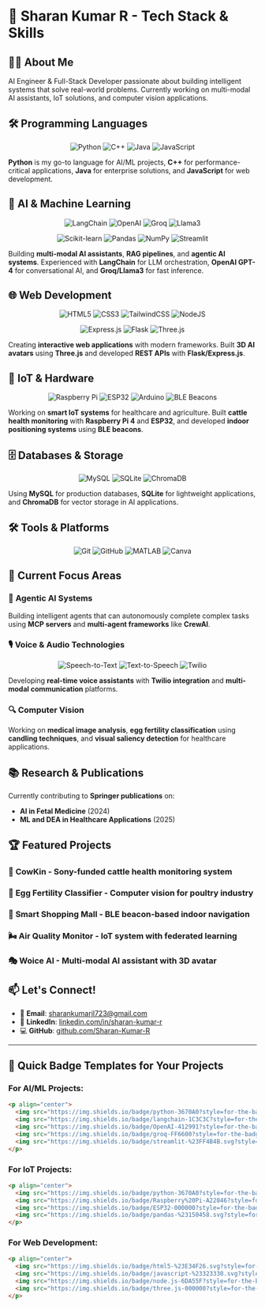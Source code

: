 # 🚀 Sharan Kumar R - Tech Stack & Skills

## 👨‍💻 About Me
AI Engineer & Full-Stack Developer passionate about building intelligent systems that solve real-world problems. Currently working on multi-modal AI assistants, IoT solutions, and computer vision applications.

## 🛠️ Programming Languages
<p align="center">
  <img src="https://img.shields.io/badge/python-3670A0?style=for-the-badge&logo=python&logoColor=ffdd54" alt="Python">
  <img src="https://img.shields.io/badge/c++-%2300599C.svg?style=for-the-badge&logo=c%2B%2B&logoColor=white" alt="C++">
  <img src="https://img.shields.io/badge/java-%23ED8B00.svg?style=for-the-badge&logo=openjdk&logoColor=white" alt="Java">
  <img src="https://img.shields.io/badge/javascript-%23323330.svg?style=for-the-badge&logo=javascript&logoColor=%23F7DF1E" alt="JavaScript">
</p>

**Python** is my go-to language for AI/ML projects, **C++** for performance-critical applications, **Java** for enterprise solutions, and **JavaScript** for web development.

## 🤖 AI & Machine Learning
<p align="center">
  <img src="https://img.shields.io/badge/langchain-1C3C3C?style=for-the-badge&logo=langchain&logoColor=white" alt="LangChain">
  <img src="https://img.shields.io/badge/OpenAI-412991?style=for-the-badge&logo=openai&logoColor=white" alt="OpenAI">
  <img src="https://img.shields.io/badge/groq-FF6600?style=for-the-badge&logo=groq&logoColor=white" alt="Groq">
  <img src="https://img.shields.io/badge/llama3-8B2635?style=for-the-badge&logo=meta&logoColor=white" alt="Llama3">
</p>

<p align="center">
  <img src="https://img.shields.io/badge/scikit--learn-%23F7931E.svg?style=for-the-badge&logo=scikit-learn&logoColor=white" alt="Scikit-learn">
  <img src="https://img.shields.io/badge/pandas-%23150458.svg?style=for-the-badge&logo=pandas&logoColor=white" alt="Pandas">
  <img src="https://img.shields.io/badge/numpy-%23013243.svg?style=for-the-badge&logo=numpy&logoColor=white" alt="NumPy">
  <img src="https://img.shields.io/badge/streamlit-%23FF4B4B.svg?style=for-the-badge&logo=streamlit&logoColor=white" alt="Streamlit">
</p>

Building **multi-modal AI assistants**, **RAG pipelines**, and **agentic AI systems**. Experienced with **LangChain** for LLM orchestration, **OpenAI GPT-4** for conversational AI, and **Groq/Llama3** for fast inference.

## 🌐 Web Development
<p align="center">
  <img src="https://img.shields.io/badge/html5-%23E34F26.svg?style=for-the-badge&logo=html5&logoColor=white" alt="HTML5">
  <img src="https://img.shields.io/badge/css3-%231572B6.svg?style=for-the-badge&logo=css3&logoColor=white" alt="CSS3">
  <img src="https://img.shields.io/badge/tailwindcss-%2338B2AC.svg?style=for-the-badge&logo=tailwind-css&logoColor=white" alt="TailwindCSS">
  <img src="https://img.shields.io/badge/node.js-6DA55F?style=for-the-badge&logo=node.js&logoColor=white" alt="NodeJS">
</p>

<p align="center">
  <img src="https://img.shields.io/badge/express.js-%23404d59.svg?style=for-the-badge&logo=express&logoColor=%2361DAFB" alt="Express.js">
  <img src="https://img.shields.io/badge/flask-%23000.svg?style=for-the-badge&logo=flask&logoColor=white" alt="Flask">
  <img src="https://img.shields.io/badge/three.js-000000?style=for-the-badge&logo=three.js&logoColor=white" alt="Three.js">
</p>

Creating **interactive web applications** with modern frameworks. Built **3D AI avatars** using **Three.js** and developed **REST APIs** with **Flask/Express.js**.

## 🔌 IoT & Hardware
<p align="center">
  <img src="https://img.shields.io/badge/Raspberry%20Pi-A22846?style=for-the-badge&logo=Raspberry%20Pi&logoColor=white" alt="Raspberry Pi">
  <img src="https://img.shields.io/badge/ESP32-000000?style=for-the-badge&logo=espressif&logoColor=white" alt="ESP32">
  <img src="https://img.shields.io/badge/Arduino-00979D?style=for-the-badge&logo=Arduino&logoColor=white" alt="Arduino">
  <img src="https://img.shields.io/badge/BLE_Beacons-0052CC?style=for-the-badge&logo=bluetooth&logoColor=white" alt="BLE Beacons">
</p>

Working on **smart IoT systems** for healthcare and agriculture. Built **cattle health monitoring** with **Raspberry Pi 4** and **ESP32**, and developed **indoor positioning systems** using **BLE beacons**.

## 🗄️ Databases & Storage
<p align="center">
  <img src="https://img.shields.io/badge/mysql-%2300f.svg?style=for-the-badge&logo=mysql&logoColor=white" alt="MySQL">
  <img src="https://img.shields.io/badge/sqlite-%2307405e.svg?style=for-the-badge&logo=sqlite&logoColor=white" alt="SQLite">
  <img src="https://img.shields.io/badge/chromadb-FF6B6B?style=for-the-badge&logo=database&logoColor=white" alt="ChromaDB">
</p>

Using **MySQL** for production databases, **SQLite** for lightweight applications, and **ChromaDB** for vector storage in AI applications.

## 🛠️ Tools & Platforms
<p align="center">
  <img src="https://img.shields.io/badge/git-%23F05033.svg?style=for-the-badge&logo=git&logoColor=white" alt="Git">
  <img src="https://img.shields.io/badge/github-%23121011.svg?style=for-the-badge&logo=github&logoColor=white" alt="GitHub">
  <img src="https://img.shields.io/badge/MATLAB-0076A8?style=for-the-badge&logo=mathworks&logoColor=white" alt="MATLAB">
  <img src="https://img.shields.io/badge/Canva-%2300C4CC.svg?style=for-the-badge&logo=Canva&logoColor=white" alt="Canva">
</p>

## 🎯 Current Focus Areas

### 🤖 **Agentic AI Systems**
Building intelligent agents that can autonomously complete complex tasks using **MCP servers** and **multi-agent frameworks** like **CrewAI**.

### 🎙️ **Voice & Audio Technologies**
<p align="center">
  <img src="https://img.shields.io/badge/speech--to--text-4285F4?style=for-the-badge&logo=google&logoColor=white" alt="Speech-to-Text">
  <img src="https://img.shields.io/badge/text--to--speech-FF4B4B?style=for-the-badge&logo=amazon-alexa&logoColor=white" alt="Text-to-Speech">
  <img src="https://img.shields.io/badge/Twilio-F22F46?style=for-the-badge&logo=twilio&logoColor=white" alt="Twilio">
</p>

Developing **real-time voice assistants** with **Twilio integration** and **multi-modal communication** platforms.

### 🔍 **Computer Vision**
Working on **medical image analysis**, **egg fertility classification** using **candling techniques**, and **visual saliency detection** for healthcare applications.

## 📚 Research & Publications

Currently contributing to **Springer publications** on:
- **AI in Fetal Medicine** (2024)
- **ML and DEA in Healthcare Applications** (2025)

## 🏆 Featured Projects

### 🐄 **CowKin** - Sony-funded cattle health monitoring system
### 🥚 **Egg Fertility Classifier** - Computer vision for poultry industry
### 🛒 **Smart Shopping Mall** - BLE beacon-based indoor navigation
### 🌬️ **Air Quality Monitor** - IoT system with federated learning
### 🎭 **Woice AI** - Multi-modal AI assistant with 3D avatar

## 📫 Let's Connect!

- 📧 **Email**: sharankumarjl723@gmail.com
- 🔗 **LinkedIn**: [linkedin.com/in/sharan-kumar-r](https://linkedin.com/in/sharan-kumar-r)
- 💻 **GitHub**: [github.com/Sharan-Kumar-R](https://github.com/Sharan-Kumar-R)

---

## 🎨 Quick Badge Templates for Your Projects

### For AI/ML Projects:
```markdown
<p align="center">
  <img src="https://img.shields.io/badge/python-3670A0?style=for-the-badge&logo=python&logoColor=ffdd54" alt="Python">
  <img src="https://img.shields.io/badge/langchain-1C3C3C?style=for-the-badge&logo=langchain&logoColor=white" alt="LangChain">
  <img src="https://img.shields.io/badge/OpenAI-412991?style=for-the-badge&logo=openai&logoColor=white" alt="OpenAI">
  <img src="https://img.shields.io/badge/groq-FF6600?style=for-the-badge&logo=groq&logoColor=white" alt="Groq">
  <img src="https://img.shields.io/badge/streamlit-%23FF4B4B.svg?style=for-the-badge&logo=streamlit&logoColor=white" alt="Streamlit">
</p>
```

### For IoT Projects:
```markdown
<p align="center">
  <img src="https://img.shields.io/badge/python-3670A0?style=for-the-badge&logo=python&logoColor=ffdd54" alt="Python">
  <img src="https://img.shields.io/badge/Raspberry%20Pi-A22846?style=for-the-badge&logo=Raspberry%20Pi&logoColor=white" alt="Raspberry Pi">
  <img src="https://img.shields.io/badge/ESP32-000000?style=for-the-badge&logo=espressif&logoColor=white" alt="ESP32">
  <img src="https://img.shields.io/badge/pandas-%23150458.svg?style=for-the-badge&logo=pandas&logoColor=white" alt="Pandas">
</p>
```

### For Web Development:
```markdown
<p align="center">
  <img src="https://img.shields.io/badge/html5-%23E34F26.svg?style=for-the-badge&logo=html5&logoColor=white" alt="HTML5">
  <img src="https://img.shields.io/badge/javascript-%23323330.svg?style=for-the-badge&logo=javascript&logoColor=%23F7DF1E" alt="JavaScript">
  <img src="https://img.shields.io/badge/node.js-6DA55F?style=for-the-badge&logo=node.js&logoColor=white" alt="NodeJS">
  <img src="https://img.shields.io/badge/three.js-000000?style=for-the-badge&logo=three.js&logoColor=white" alt="Three.js">
</p>
```
